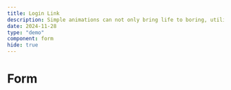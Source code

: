 ```yaml
---
title: Login Link
description: Simple animations can not only bring life to boring, utilitarian parts of a product – they can also create a better experience when communicating state. This login for was built for pilcrow.xyz. Built with React, Tailwind, and Motion.
date: 2024-11-28
type: "demo"
component: form
hide: true
---
```


# Form
